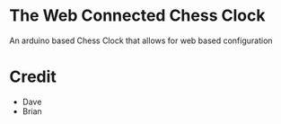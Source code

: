 # The Web Connected Chess Clock
An arduino based Chess Clock that allows for web based configuration

# Credit
- Dave
- Brian